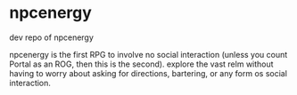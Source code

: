 # npcenergy
dev repo of npcenergy

npcenergy is the first RPG to involve no social interaction (unless you count Portal as an ROG, then this is the second).
explore the vast relm without having to worry about asking for directions, bartering, or any form os social interaction.
